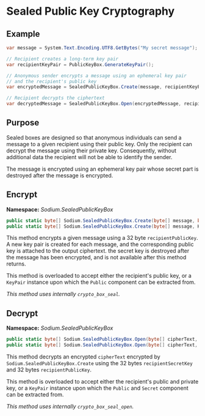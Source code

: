 # Sealed Public Key Cryptography

## Example
```C#
var message = System.Text.Encoding.UTF8.GetBytes("My secret message");

// Recipient creates a long-term key pair
var recipientKeyPair = PublicKeyBox.GenerateKeyPair();

// Anonymous sender encrypts a message using an ephemeral key pair
// and the recipient's public key
var encryptedMessage = SealedPublicKeyBox.Create(message, recipientKeyPair.Public);

// Recipient decrypts the ciphertext
var decryptedMessage = SealedPublicKeyBox.Open(encryptedMessage, recipientKeyPair);
```

## Purpose

Sealed boxes are designed so that anonymous individuals can send a message to a given recipient using their public key. Only the recipient can decrypt the message using their private key. Consequently, without additional data the recipient will not be able to identify the sender.

The message is encrypted using an ephemeral key pair whose secret part is destroyed after the message is encrypted.

## Encrypt

__Namespace:__ _Sodium.SealedPublicKeyBox_

```C#
public static byte[] Sodium.SealedPublicKeyBox.Create(byte[] message, byte[] recipientPublicKey)
public static byte[] Sodium.SealedPublicKeyBox.Create(byte[] message, KeyPair recipientKeyPair)
```

This method encrypts a given message using a 32 byte `recipientPublicKey`. A new key pair is created for each message, and the corresponding public key is attached to the output ciphertext. the secret key is destroyed after the message has been encrypted, and is not available after this method returns.

This method is overloaded to accept either the recipient's public key, or a `KeyPair` instance upon which the `Public` component can be extracted from.

_This method uses internally `crypto_box_seal`._

## Decrypt

__Namespace:__ _Sodium.SealedPublicKeyBox_

```C#
public static byte[] Sodium.SealedPublicKeyBox.Open(byte[] cipherText, byte[] recipientSecretKey, byte[] recipientPublicKey)
public static byte[] Sodium.SealedPublicKeyBox.Open(byte[] cipherText, KeyPair recipientKeyPair)
```

This method decrypts an encrypted `cipherText` encrypted by `Sodium.SealedPublicKeyBox.Create` using the 32 bytes `recipientSecretKey` and 32 bytes `recipientPublicKey`.

This method is overloaded to accept either the recipient's public and private key, or a `KeyPair` instance upon which the `Public` and `Secret` component can be extracted from.

_This method uses internally `crypto_box_seal_open`._